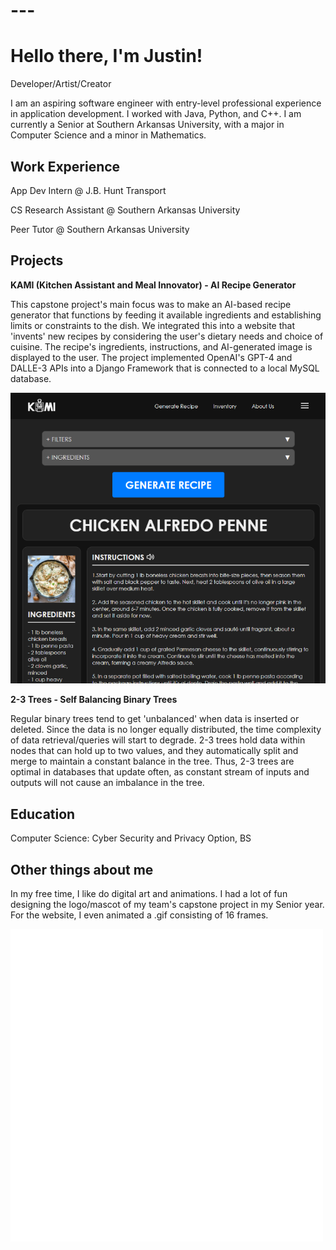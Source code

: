 # ---

# **Hello there, I'm Justin!**

Developer/Artist/Creator

I am an aspiring software engineer with entry-level professional experience in application development. I worked with Java, Python, and C++. I am currently a Senior at Southern Arkansas University, with a major in Computer Science and a minor in Mathematics.

## **Work Experience**

App Dev Intern @ J.B. Hunt Transport

CS Research Assistant @ Southern Arkansas University

Peer Tutor @ Southern Arkansas University

## **Projects**

**KAMI (Kitchen Assistant and Meal Innovator) - AI Recipe Generator**

This capstone project's main focus was to make an AI-based recipe generator that functions by feeding it available ingredients and establishing limits or constraints to the dish. We integrated this into a website that 'invents' new recipes by considering the user's dietary needs and choice of cuisine. The recipe's ingredients, instructions, and AI-generated image is displayed to the user. The project implemented OpenAI's GPT-4 and DALLE-3 APIs into a Django Framework that is connected to a local MySQL database. 

![KAMI Website](/assets/img/KAMIWeb.PNG)

**2-3 Trees - Self Balancing Binary Trees**

Regular binary trees tend to get 'unbalanced' when data is inserted or deleted. Since the data is no longer equally distributed, the time complexity of data retrieval/queries will start to degrade. 2-3 trees hold data within nodes that can hold up to two values, and they automatically split and merge to maintain a constant balance in the tree. Thus, 2-3 trees are optimal in databases that update often, as constant stream of inputs and outputs will not cause an imbalance in the tree.

## **Education**
Computer Science: Cyber Security and Privacy Option, BS

## **Other things about me**
In my free time, I like do digital art and animations. I had a lot of fun designing the logo/mascot of my team's capstone project in my Senior year. For the website, I even animated a .gif consisting of 16 frames.

![KAMI logo](/assets/img/KAMIIcon.gif)